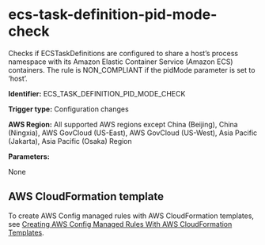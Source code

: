 # ecs\-task\-definition\-pid\-mode\-check<a name="ecs-task-definition-pid-mode-check"></a>

Checks if ECSTaskDefinitions are configured to share a host’s process namespace with its Amazon Elastic Container Service \(Amazon ECS\) containers\. The rule is NON\_COMPLIANT if the pidMode parameter is set to ‘host’\. 

**Identifier:** ECS\_TASK\_DEFINITION\_PID\_MODE\_CHECK

**Trigger type:** Configuration changes

**AWS Region:** All supported AWS regions except China \(Beijing\), China \(Ningxia\), AWS GovCloud \(US\-East\), AWS GovCloud \(US\-West\), Asia Pacific \(Jakarta\), Asia Pacific \(Osaka\) Region

**Parameters:**

None  

## AWS CloudFormation template<a name="w85aac12c32c17b9d245c15"></a>

To create AWS Config managed rules with AWS CloudFormation templates, see [Creating AWS Config Managed Rules With AWS CloudFormation Templates](aws-config-managed-rules-cloudformation-templates.md)\.